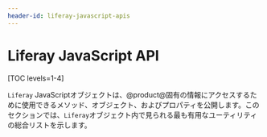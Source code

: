 ```yaml
---
header-id: liferay-javascript-apis
---
```


# Liferay JavaScript API

[TOC levels=1-4]

`Liferay` JavaScriptオブジェクトは、@product@固有の情報にアクセスするために使用できるメソッド、オブジェクト、およびプロパティを公開します。このセクションでは、`Liferay`オブジェクト内で見られる最も有用なユーティリティの総合リストを示します。
